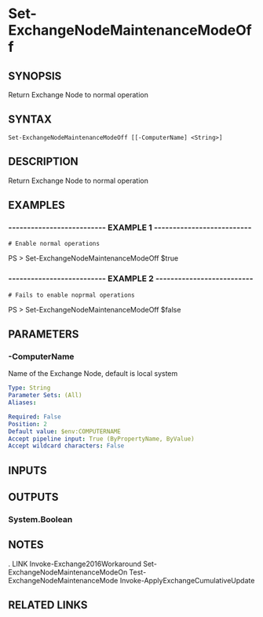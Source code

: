 ﻿---
external help file: ExchangeNodeMaintenanceMode-help.xml
online version: 
schema: 2.0.0
---

# Set-ExchangeNodeMaintenanceModeOff

## SYNOPSIS
Return Exchange Node to normal operation

## SYNTAX

```
Set-ExchangeNodeMaintenanceModeOff [[-ComputerName] <String>]
```

## DESCRIPTION
Return Exchange Node to normal operation

## EXAMPLES

### -------------------------- EXAMPLE 1 --------------------------
```
# Enable normal operations
```

PS \> Set-ExchangeNodeMaintenanceModeOff
$true

### -------------------------- EXAMPLE 2 --------------------------
```
# Fails to enable noprmal operations
```

PS \> Set-ExchangeNodeMaintenanceModeOff
$false

## PARAMETERS

### -ComputerName
Name of the Exchange Node, default is local system

```yaml
Type: String
Parameter Sets: (All)
Aliases: 

Required: False
Position: 2
Default value: $env:COMPUTERNAME
Accept pipeline input: True (ByPropertyName, ByValue)
Accept wildcard characters: False
```

## INPUTS

## OUTPUTS

### System.Boolean

## NOTES
.
LINK
Invoke-Exchange2016Workaround
Set-ExchangeNodeMaintenanceModeOn
Test-ExchangeNodeMaintenanceMode
Invoke-ApplyExchangeCumulativeUpdate

## RELATED LINKS

